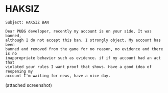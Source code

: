 # HAKSIZ

    Subject: HAKSIZ BAN

    Dear PUBG developer, recently my account is on your side. It was banned,
    although I do not accept this ban, I strongly object. My account has been
    banned and removed from the game for no reason, no evidence and there is no
    inappropriate behavior such as evidence. if if my account had an act that
    violated your rules I want proof that shows. Have a good idea of ​​reopening my
    account I'm waiting for news, have a nice day.

(attached screenshot)
